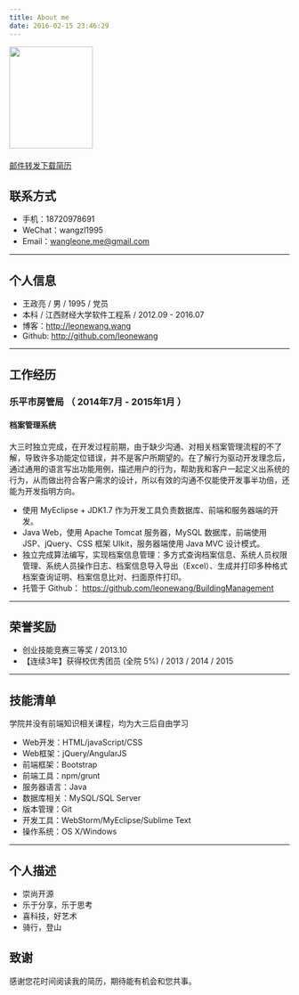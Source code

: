 ```yaml
---
title: About me
date: 2016-02-15 23:46:29
---
```


<img src="http://7xpp7u.com1.z0.glb.clouddn.com/leonewang.jpg" height="183" width="150">
<div class="paginator" style="margin: 20px 0"><a href="mailto:?subject=应聘前端工程师 王政亮 江西财经大学 18720978691&cc=wangleone.me@gmail.com&body=简历地址：http://7xpp7u.com1.z0.glb.clouddn.com/%E5%BA%94%E8%81%98%E5%89%8D%E7%AB%AF%E5%B7%A5%E7%A8%8B%E5%B8%88_%E7%8E%8B%E6%94%BF%E4%BA%AE_%E6%B1%9F%E8%A5%BF%E8%B4%A2%E7%BB%8F%E5%A4%A7%E5%AD%A6_18720978691.pdf" class="prev">邮件转发</a><a href="http://7xpp7u.com1.z0.glb.clouddn.com/%E5%BA%94%E8%81%98%E5%89%8D%E7%AB%AF%E5%B7%A5%E7%A8%8B%E5%B8%88_%E7%8E%8B%E6%94%BF%E4%BA%AE_%E6%B1%9F%E8%A5%BF%E8%B4%A2%E7%BB%8F%E5%A4%A7%E5%AD%A6_18720978691.pdf?attname=" class="next">下载简历</a></div>

## 联系方式

- 手机：18720978691
- WeChat：wangzl1995
- Email：<a href="mailto:wangleone.me@gmail.com">wangleone.me@gmail.com</a>

---

## 个人信息

 - 王政亮 / 男 / 1995 / 党员
 - 本科 / 江西财经大学软件工程系 / 2012.09 - 2016.07
 - 博客：http://leonewang.wang
 - Github: http://github.com/leonewang

---

## 工作经历

### 乐平市房管局 （ 2014年7月 - 2015年1月 ）

#### 档案管理系统

大三时独立完成，在开发过程前期，由于缺少沟通、对相关档案管理流程的不了解，导致许多功能定位错误，并不是客户所期望的。在了解行为驱动开发理念后，通过通用的语言写出功能用例，描述用户的行为，帮助我和客户一起定义出系统的行为，从而做出符合客户需求的设计，所以有效的沟通不仅能使开发事半功倍，还能为开发指明方向。

- 使用 MyEclipse + JDK1.7 作为开发工具负责数据库、前端和服务器端的开发。
- Java Web，使用 Apache Tomcat 服务器，MySQL 数据库，前端使用 JSP、jQuery、CSS 框架 UIkit，服务器端使用 Java MVC 设计模式。
- 独立完成算法编写，实现档案信息管理：多方式查询档案信息、系统人员权限管理、系统人员操作日志、档案信息导入导出（Excel）、生成并打印多种格式档案查询证明、档案信息比对、扫面原件打印。
- 托管于 Github： https://github.com/leonewang/BuildingManagement

---

## 荣誉奖励

- 创业技能竞赛三等奖 / 2013.10
- 【连续3年】获得校优秀团员 (全院 5%) / 2013 / 2014 / 2015

---
## 技能清单

学院并没有前端知识相关课程，均为大三后自由学习

- Web开发：HTML/javaScript/CSS
- Web框架：jQuery/AngularJS
- 前端框架：Bootstrap
- 前端工具：npm/grunt
- 服务器语言：Java
- 数据库相关：MySQL/SQL Server
- 版本管理：Git
- 开发工具：WebStorm/MyEclipse/Sublime Text
- 操作系统：OS X/Windows

---

## 个人描述

- 崇尚开源
- 乐于分享，乐于思考
- 喜科技，好艺术
- 骑行，登山

## 致谢
感谢您花时间阅读我的简历，期待能有机会和您共事。
